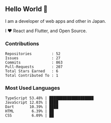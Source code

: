## Hello World 👋

I am a developer of web apps and other in Japan.

I ❤️ React and Flutter, and Open Source.

### Contributions

<!-- contributions start -->

    Repositories         : 52
    Issues               : 27
    Commits              : 863
    Pull-Requests        : 207
    Total Stars Earned   : 6
    Total Contributed To : 1

<!-- contributions end -->

### Most Used Languages

<!-- most-used-languages start -->

    TypeScript 53.48% | ████████████████████
    JavaScript 12.03% | ████
    Dart       10.39% | ████
    HTML        6.39% | ██
    CSS         6.09% | ██

<!-- most-used-languages end -->

